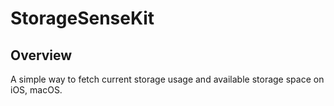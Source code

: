 #  StorageSenseKit

## Overview

A simple way to fetch current storage usage and available storage space on iOS, macOS.
